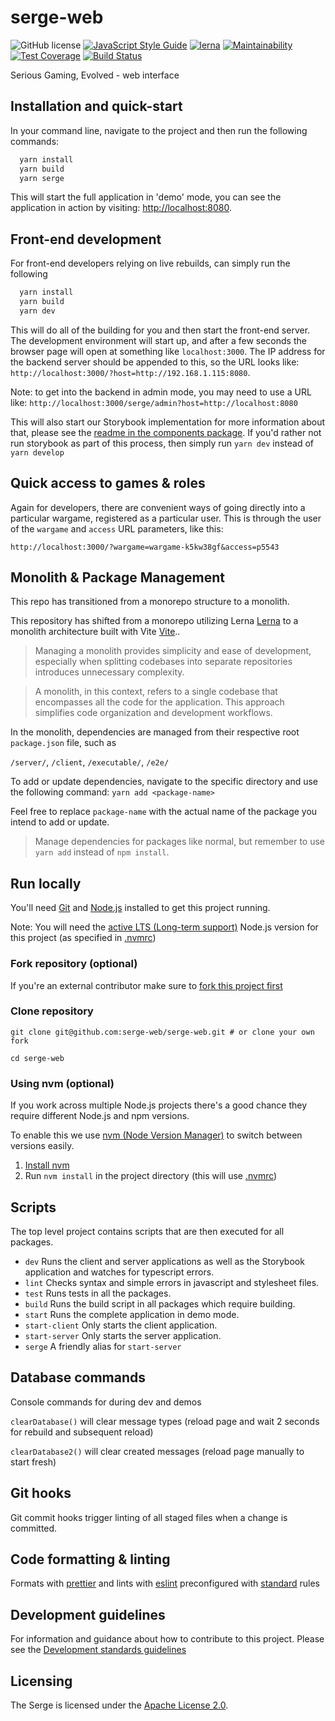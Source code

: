 # serge-web

![GitHub license](https://img.shields.io/badge/license-Apache%202-blue.svg)
[![JavaScript Style Guide](https://img.shields.io/badge/code_style-standard-brightgreen.svg)](https://standardjs.com)
[![lerna](https://img.shields.io/badge/maintained%20with-lerna-cc00ff.svg)](https://lerna.js.org/)
[![Maintainability](https://api.codeclimate.com/v1/badges/23b9a82c710e752fa286/maintainability)](https://codeclimate.com/github/serge-web/serge-web/maintainability)
[![Test Coverage](https://api.codeclimate.com/v1/badges/23b9a82c710e752fa286/test_coverage)](https://codeclimate.com/github/serge-web/serge-web/test_coverage)
[![Build Status](https://travis-ci.org/serge-web/serge-web.svg?branch=develop)](https://travis-ci.org/serge-web/serge-web)

Serious Gaming, Evolved - web interface
 
## Installation and quick-start

In your command line, navigate to the project and then run the following commands:

```bash
  yarn install
  yarn build
  yarn serge
```

This will start the full application in 'demo' mode, you can see the application in action by visiting: [http://localhost:8080](http://localhost:8080).

## Front-end development

For front-end developers relying on live rebuilds, can simply run the following


```bash
  yarn install
  yarn build
  yarn dev
```

This will do all of the building for you and then start the front-end server. The development environment will start up, and after a few seconds the browser page will open at something like `localhost:3000`.  The IP address for the backend server should be appended to this, so the URL looks like: `http://localhost:3000/?host=http://192.168.1.115:8080`. 

Note: to get into the backend in admin mode, you may need to use a URL like: 
`http://localhost:3000/serge/admin?host=http://localhost:8080`

This will also start our Storybook implementation for more information about that, please see the [readme in the components package](client/src/Components/local/README.md). If you'd rather not run storybook as part of this process, then simply run `yarn dev` instead of `yarn develop`

## Quick access to games & roles

Again for developers, there are convenient ways of going directly into a particular wargame, registered as a particular user. This is through the user of the `wargame` and `access` URL parameters, like this:

```base
http://localhost:3000/?wargame=wargame-k5kw38gf&access=p5543
```

## Monolith & Package Management

This repo has transitioned from a monorepo structure to a monolith.

This repository has shifted from a monorepo utilizing Lerna [Lerna](https://github.com/lerna/lerna) to a monolith architecture built with Vite [Vite](https://vitejs.dev/)..

>Managing a monolith provides simplicity and ease of development, especially when splitting codebases into separate repositories introduces unnecessary complexity.

>A monolith, in this context, refers to a single codebase that encompasses all the code for the application. This approach simplifies code organization and development workflows.

In the monolith, dependencies are managed from their respective root `package.json` file, such as 

`/server/`, `/client`, `/executable/`, `/e2e/`   

To add or update dependencies, navigate to the specific directory and use the following command: `yarn add <package-name>`

Feel free to replace `package-name` with the actual name of the package you intend to add or update.

>Manage dependencies for packages like normal, but remember to use `yarn add` instead of `npm install`.

## Run locally

You'll need [Git](https://help.github.com/articles/set-up-git/) and [Node.js](https://nodejs.org/en/) installed to get this project running.

Note: You will need the [active LTS (Long-term support)](https://github.com/nodejs/Release#release-schedule) Node.js version for this project (as specified in [.nvmrc](./.nvmrc))

### Fork repository (optional)
If you're an external contributor make sure to [fork this project first](https://help.github.com/articles/fork-a-repo/)

### Clone repository
```
git clone git@github.com:serge-web/serge-web.git # or clone your own fork

cd serge-web
```

### Using nvm (optional)

If you work across multiple Node.js projects there's a good chance they require different Node.js and npm versions.

To enable this we use [nvm (Node Version Manager)](https://github.com/creationix/nvm) to switch between versions easily.

1. [Install nvm](https://github.com/creationix/nvm#installation)
2. Run `nvm install` in the project directory (this will use [.nvmrc](./.nvmrc))

## Scripts

The top level project contains scripts that are then executed for all packages.

- `dev` Runs the client and server applications as well as the Storybook application and watches for typescript errors.
- `lint`  Checks syntax and simple errors in javascript and stylesheet files.
- `test`  Runs tests in all the packages.
- `build` Runs the build script in all packages which require building.
- `start` Runs the complete application in demo mode.
- `start-client` Only starts the client application.
- `start-server` Only starts the server application.
- `serge` A friendly alias for `start-server`

## Database commands

<!-- This section needs expanding with an explanation -->

Console commands for during dev and demos

`clearDatabase()` will clear message types (reload page and wait 2 seconds for rebuild and subsequent reload)

`clearDatabase2()` will clear created messages (reload page manually to start fresh)

## Git hooks

Git commit hooks trigger linting of all staged files when a change is committed.

## Code formatting & linting

Formats with [prettier](https://github.com/prettier/prettier) and lints with [eslint](https://eslint.org/) preconfigured with [standard](https://github.com/standard/standard) rules 

## Development guidelines

For information and guidance about how to contribute to this project. Please see the [Development standards guidelines](./docs/index.md)

## Licensing

The Serge is licensed under the [Apache License 2.0](./LICENSE).
